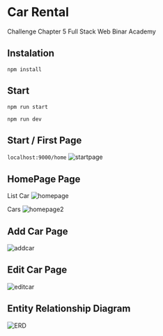 # Car Rental

Challenge Chapter 5 Full Stack Web Binar Academy 

## Instalation
```
npm install
```

## Start
```
npm run start
```

```
npm run dev
```

## Start / First Page
```localhost:9000/home```
![startpage](https://github.com/Danarzlf/Challenge-chapter-4-Binar-Academy/blob/main/public/image/startpage.png?raw=true)


## HomePage Page
List Car
![homepage](https://github.com/Danarzlf/Challenge-chapter-4-Binar-Academy/blob/main/public/image/homepage.png?raw=true)

Cars
![homepage2](https://github.com/Danarzlf/Challenge-chapter-4-Binar-Academy/blob/main/public/image/homepage2.png?raw=true)

## Add Car Page
![addcar](https://github.com/Danarzlf/Challenge-chapter-4-Binar-Academy/blob/main/public/image/addcar.png?raw=true)

## Edit Car Page
![editcar](https://github.com/Danarzlf/Challenge-chapter-4-Binar-Academy/blob/main/public/image/editcar.png?raw=true)


##  Entity Relationship Diagram
![ERD](https://github.com/Danarzlf/Challenge-chapter-4-Binar-Academy/blob/main/public/image/diagramdb.png?raw=true)











